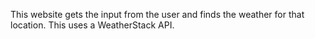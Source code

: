 This website gets the input from the user and finds the weather for that location. This uses a WeatherStack API.
